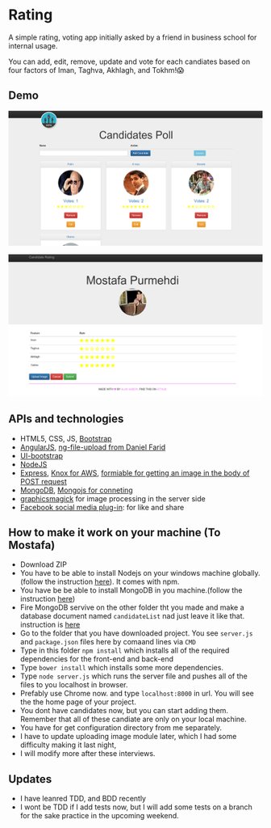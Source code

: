 # Rating
A simple rating, voting app initially asked by a friend in business school for internal usage.

You can add, edit, remove, update and vote for each candiates based on four factors of Iman, Taghva, Akhlagh, and Tokhm!:scream:

## Demo
![homepage](images/vote_final.png)

![candidate](images/mostafa.png)

## APIs and technologies
- HTML5, CSS, JS, [Bootstrap](http://getbootstrap.com/)
- [AngularJS](https://angularjs.org/), [ng-file-upload from Daniel Farid](https://github.com/danialfarid/ng-file-upload)
- [UI-bootstrap](https://angular-ui.github.io/bootstrap/)
- [NodeJS](https://nodejs.org/en/)
- [Express](http://expressjs.com/), [Knox for AWS](https://github.com/Automattic/knox), [formiable for getting an image in the body of POST request](https://www.npmjs.com/package/formidable)
- [MongoDB](https://www.mongodb.org/), [Mongojs for conneting](https://github.com/mafintosh/mongojs)
- [graphicsmagick](http://www.graphicsmagick.org/) for image processing in the server side
- [Facebook social media plug-in](https://developers.facebook.com/docs/plugins): for like and share

## How to make it work on your machine (To Mostafa)
- Download ZIP
- You have to be able to install Nodejs on your windows machine globally.(follow the instruction [here](https://nodejs.org/en/download/)). It comes with npm.
- You have be be able to install MongoDB in you machine.(follow the instruction [here](http://docs.mongodb.org/v3.0/tutorial/install-mongodb-on-windows/))
- Fire MongoDB servive on the other folder tht you made and make a database document named `candidateList` nad just leave it like that. instruction is [here](https://www.youtube.com/watch?v=oVIeMfvgTz8)
- Go to the folder that you have downloaded project. You see `server.js` and `package.json` files here by comaand lines via `CMD`
- Type in this  folder `npm install` which  installs all of the required dependencies for the front-end and back-end
- Type `bower install` which installs some more dependencies.
- Type `node server.js` which runs the server file and pushes all of the files to you localhost in browser.
- Prefably use Chrome now. and type `localhost:8000` in url. You will see the the home page of your project.
- You dont have candidates now, but you can start adding them.  Remember that all of these candiate are only on your local machine.
- You have for get configuration directory from me separately.
- I have to update uploading image module later, which I had some difficulty making it last night,
- I will modify more after these interviews.

## Updates
- I have leanred TDD, and BDD recently
- I wont be TDD if I add tests now, but I will add some tests on a branch for the sake practice in the upcoming weekend.
